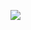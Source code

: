 ![](https://upload.wikimedia.org/wikipedia/commons/thumb/4/4c/Public_key_shared_secret.svg/1920px-Public_key_shared_secret.svg.png)
